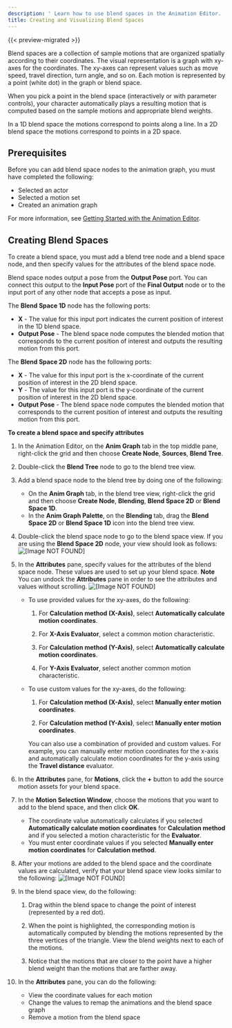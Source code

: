 ```yaml
---
description: ' Learn how to use blend spaces in the Animation Editor. '
title: Creating and Visualizing Blend Spaces
---
```


{{< preview-migrated >}}

Blend spaces are a collection of sample motions that are organized spatially according to their coordinates. The visual representation is a graph with xy-axes for the coordinates. The xy-axes can represent values such as move speed, travel direction, turn angle, and so on. Each motion is represented by a point (white dot) in the graph or blend space.

When you pick a point in the blend space (interactively or with parameter controls), your character automatically plays a resulting motion that is computed based on the sample motions and appropriate blend weights.

In a 1D blend space the motions correspond to points along a line. In a 2D blend space the motions correspond to points in a 2D space.

## Prerequisites 

Before you can add blend space nodes to the animation graph, you must have completed the following:
+ Selected an actor
+ Selected a motion set
+ Created an animation graph

For more information, see [Getting Started with the Animation Editor](/docs/user-guide/visualization/animation/animation-editor/quick-start.md).

## Creating Blend Spaces 

To create a blend space, you must add a blend tree node and a blend space node, and then specify values for the attributes of the blend space node.

Blend space nodes output a pose from the **Output Pose** port. You can connect this output to the **Input Pose** port of the **Final Output** node or to the input port of any other node that accepts a pose as input.

The **Blend Space 1D** node has the following ports:
+ **X** - The value for this input port indicates the current position of interest in the 1D blend space.
+ **Output Pose** - The blend space node computes the blended motion that corresponds to the current position of interest and outputs the resulting motion from this port.

The **Blend Space 2D** node has the following ports:
+ **X** - The value for this input port is the x-coordinate of the current position of interest in the 2D blend space.
+ **Y** - The value for this input port is the y-coordinate of the current position of interest in the 2D blend space.
+ **Output Pose** - The blend space node computes the blended motion that corresponds to the current position of interest and outputs the resulting motion from this port.

**To create a blend space and specify attributes**

1. In the Animation Editor, on the **Anim Graph** tab in the top middle pane, right-click the grid and then choose **Create Node**, **Sources**, **Blend Tree**.

1. Double-click the **Blend Tree** node to go to the blend tree view.

1. Add a blend space node to the blend tree by doing one of the following:
   + On the **Anim Graph** tab, in the blend tree view, right-click the grid and then choose **Create Node**, **Blending**, **Blend Space 2D** or **Blend Space 1D**.
   + In the **Anim Graph Palette**, on the **Blending** tab, drag the **Blend Space 2D** or **Blend Space 1D** icon into the blend tree view.

1. Double-click the blend space node to go to the blend space view. If you are using the **Blend Space 2D** node, your view should look as follows:
![\[Image NOT FOUND\]](/images/user-guide/actor-animation/blend-space-2d-node-view.png)

1. In the **Attributes** pane, specify values for the attributes of the blend space node. These values are used to set up your blend space.
**Note**
You can undock the **Attributes** pane in order to see the attributes and values without scrolling.
![\[Image NOT FOUND\]](/images/user-guide/actor-animation/animation-editor-attributes-pane.png)
   + To use provided values for the xy-axes, do the following:

     1. For **Calculation method (X-Axis)**, select **Automatically calculate motion coordinates**.

     1. For **X-Axis Evaluator**, select a common motion characteristic.

     1. For **Calculation method (Y-Axis)**, select **Automatically calculate motion coordinates**.

     1. For **Y-Axis Evaluator**, select another common motion characteristic.
   + To use custom values for the xy-axes, do the following:

     1. For **Calculation method (X-Axis)**, select **Manually enter motion coordinates**.

     1. For **Calculation method (Y-Axis)**, select **Manually enter motion coordinates**.

     You can also use a combination of provided and custom values. For example, you can manually enter motion coordinates for the x-axis and automatically calculate motion coordinates for the y-axis using the **Travel distance** evaluator.

1. In the **Attributes** pane, for **Motions**, click the **+** button to add the source motion assets for your blend space.

1. In the **Motion Selection Window**, choose the motions that you want to add to the blend space, and then click **OK**.
   + The coordinate value automatically calculates if you selected **Automatically calculate motion coordinates** for **Calculation method** and if you selected a motion characteristic for the **Evaluator**.
   + You must enter coordinate values if you selected **Manually enter motion coordinates** for **Calculation method**.

1. After your motions are added to the blend space and the coordinate values are calculated, verify that your blend space view looks similar to the following:
![\[Image NOT FOUND\]](/images/user-guide/actor-animation/animation-editor-blend-space-example.png)

1. In the blend space view, do the following:

   1. Drag within the blend space to change the point of interest (represented by a red dot).

   1. When the point is highlighted, the corresponding motion is automatically computed by blending the motions represented by the three vertices of the triangle. View the blend weights next to each of the motions.

   1. Notice that the motions that are closer to the point have a higher blend weight than the motions that are farther away.

1. In the **Attributes** pane, you can do the following:
   + View the coordinate values for each motion
   + Change the values to remap the animations and the blend space graph
   + Remove a motion from the blend space
